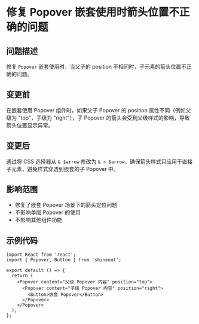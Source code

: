 # 修复 Popover 嵌套使用时箭头位置不正确的问题

## 问题描述
修复 `Popover` 嵌套使用时，当父子的 position 不相同时，子元素的箭头位置不正确的问题。

## 变更前
在嵌套使用 Popover 组件时，如果父子 Popover 的 position 属性不同（例如父级为 "top"，子级为 "right"），子 Popover 的箭头会受到父级样式的影响，导致箭头位置显示异常。

## 变更后
通过将 CSS 选择器从 `& $arrow` 修改为 `& > $arrow`，确保箭头样式只应用于直接子元素，避免样式穿透到嵌套的子 Popover 中。

## 影响范围
- 修复了嵌套 Popover 场景下的箭头定位问题
- 不影响单层 Popover 的使用
- 不影响其他组件功能

## 示例代码
```tsx
import React from 'react';
import { Popover, Button } from 'shineout';

export default () => {
  return (
    <Popover content="父级 Popover 内容" position="top">
      <Popover content="子级 Popover 内容" position="right">
        <Button>嵌套 Popover</Button>
      </Popover>
    </Popover>
  );
};
```